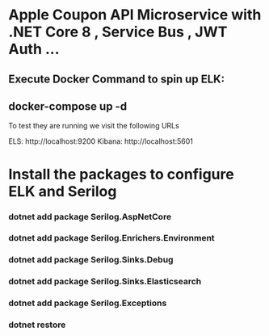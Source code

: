 # Apple Coupon API Microservice with .NET Core 8 , Service Bus , JWT Auth ... 
## Execute Docker Command to spin up ELK:
  ## docker-compose up -d

To test they are running we visit the following URLs

ELS: http://localhost:9200
Kibana: http://localhost:5601  

# Install the packages to configure ELK and Serilog
   ### dotnet add package Serilog.AspNetCore
   ### dotnet add package Serilog.Enrichers.Environment
   ### dotnet add package Serilog.Sinks.Debug
   ### dotnet add package Serilog.Sinks.Elasticsearch
   ### dotnet add package Serilog.Exceptions
   ### dotnet restore
